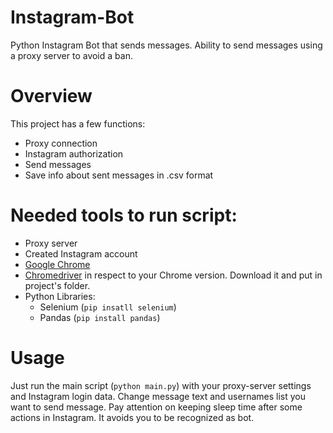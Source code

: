 # Instagram-Bot
Python Instagram Bot that sends messages. Ability to send messages using a proxy server to avoid a ban.
# Overview
This project has a few functions:
  - Proxy connection
  - Instagram authorization
  - Send messages
  - Save info about sent messages in .csv format
  
# Needed tools to run script:
  - Proxy server
  - Created Instagram account
  - [Google Chrome](https://www.google.com/chrome/)
  - [Chromedriver](https://chromedriver.chromium.org/downloads) in respect to your Chrome version. Download it and put in project's folder.
  - Python Libraries:
    - Selenium (```pip insatll selenium```)
    - Pandas (```pip install pandas```)
    
# Usage
Just run the main script (```python main.py```) with your proxy-server settings and Instagram login data. Change message text and usernames list you want to send message. Pay attention on keeping sleep time after some actions in Instagram. It avoids you to be recognized as bot.
